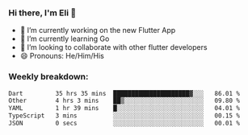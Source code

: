 ### Hi there, I'm Eli 👋
- 🔭 I’m currently working on the new Flutter App
- 🌱 I’m currently learning Go
- 🦄 I’m looking to collaborate with other flutter developers
- 😄 Pronouns: He/Him/His

### Weekly breakdown:
<!--START_SECTION:waka-->

```txt
Dart         35 hrs 35 mins  █████████████████████▓░░░   86.01 %
Other        4 hrs 3 mins    ██▒░░░░░░░░░░░░░░░░░░░░░░   09.80 %
YAML         1 hr 39 mins    █░░░░░░░░░░░░░░░░░░░░░░░░   04.01 %
TypeScript   3 mins          ░░░░░░░░░░░░░░░░░░░░░░░░░   00.15 %
JSON         0 secs          ░░░░░░░░░░░░░░░░░░░░░░░░░   00.01 %
```

<!--END_SECTION:waka-->
